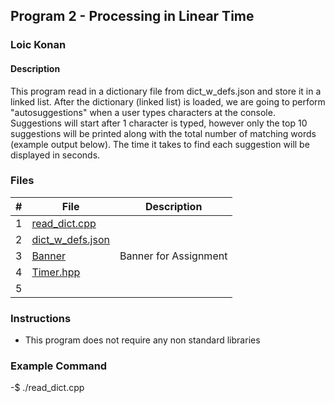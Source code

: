 ## Program 2 - Processing in Linear Time

### Loic Konan

#### Description

This program read in a dictionary file from dict_w_defs.json and store it in a linked list.
After the dictionary (linked list) is loaded, we are going to perform "autosuggestions" when a user types characters at the console.
Suggestions will start after 1 character is typed, however only the top 10 suggestions will be printed along with the total number of matching words (example output below).
The time it takes to find each suggestion will be displayed in seconds.

### Files

|  #  | File                           | Description                 |
| :-: | ------------------------------ | --------------------------- |
|  1  | [read_dict.cpp](read_dict.cpp) |  |
|  2  | [dict_w_defs.json](dict_w_defs.json) |                       |
|  3  | [Banner](Banner)               | Banner for Assignment       |
|  4  | [Timer.hpp](Timer.hpp)         |                             |
|  5  | []()                           |                             |

### Instructions

- This program does not require any non standard libraries

### Example Command

-$ ./read_dict.cpp
